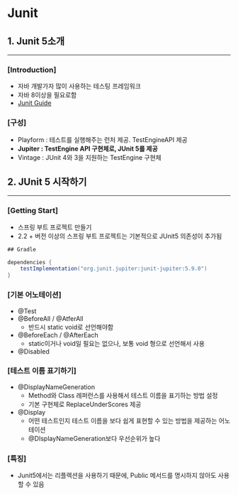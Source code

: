 # Junit

## 1. Junit 5소개

---

### [Introduction]

- 자바 개발가자 많이 사용하는 테스팅 프레임워크
- 자바 8이상을 필요로함
- [Junit Guide](https://junit.org/junit5/docs/current/user-guide/)

### [구성]

- Playform : 테스트를 실행해주는 런처 제공. TestEngineAPI 제공
- **Jupiter : TestEngine API 구현체로, JUnit 5를 제공**
- Vintage : JUnit 4와 3을 지원하는 TestEngine 구현체

## 2. JUnit 5 시작하기

---

### [Getting Start]

- 스프링 부트 프로젝트 만들기
- 2.2 + 버전 이상의 스프링 부트 프로젝트는 기본적으로 JUnit5 의존성이 추가됨

```java
## Gradle

dependencies {
    testImplementation("org.junit.jupiter:junit-jupiter:5.9.0")
}
```

### [기본 어노테이션]

- @Test
- @BeforeAll / @AtferAll
    - 반드시 static void로 선언해야함
- @BeforeEach / @AfterEach
    - static이거나 void일 필요는 없으나, 보통 void 형으로 선언해서 사용
- @Disabled

### [테스트 이름 표기하기]

- @DisplayNameGeneration
  - Method와 Class 레퍼런스를 사용해서 테스트 이름을 표기하는 방법 설정
  - 기본 구현체로 ReplaceUnderScores 제공
- @Display
  - 어떤 테스트인지 테스트 이름을 보다 쉽게 표현할 수 있는 방법을 제공하는 어노테이션
  - @DIsplayNameGeneration보다 우선순위가 높다

### [특징]

- Junit5에서는 리플렉션을 사용하기 때문에, Public 메서드를 명시하지 않아도 사용할 수 있음